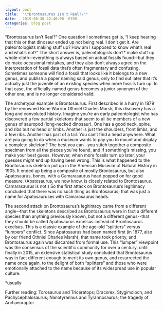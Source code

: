 ```yaml
---
layout: post
title:  "\"Brontosaurus Isn't Real?\""
date:   2019-08-30 22:40:08 -0700
categories: blog post
---
```

“Brontosaurus Isn’t Real?”
One question I sometimes get is, “I keep hearing that this or that dinosaur ended up not being real.  I don’t get it.  Are paleontologists making stuff up?  How am I supposed to know what’s real and what’s not?”  The short answer is, paleontologists don’t* make stuff up whole-cloth--everything is always based on actual fossils found--but they do make occasional mistakes, and they also don’t always agree on the interpretation of fossil data that’s often fragmentary and confusing.  Sometimes someone will find a fossil that looks like it belongs to a new genus, and publish a paper naming said genus, only to find out later that it’s actually just the juvenile of an existing species when more fossils turn up.  In that case, the officially-named genus becomes a junior synonym of the other one, and is no longer considered valid.

The archetypal example is Brontosaurus.  First described in a hurry in 1879 by the renowned Bone Warrior Othniel Charles Marsh, this discovery has a long and convoluted history.  Imagine you’re an early paleontologist who has discovered a few partial skeletons that seem to all be members of a new genus of sauropod (long-necked dinosaur).  One has a good neck, spine, and ribs but no head or limbs.  Another is just the shoulders, front limbs, and a few ribs.  Another has part of a tail.  You can’t find a head anywhere.  What are you going to do when a museum wants to pay you to mount and display a complete skeleton?  The best you can--you stitch together a composite specimen from all the pieces you’ve found, and if something’s missing, you make your best guess.  However, when more fossils turn up later, your guesses might end up having been wrong.  This is what happened to the Brontosaurus skeleton put up in the American Museum of Natural History in 1905.  It ended up being a composite of mostly Brontosaurus, but also Apatosaurus, bones, with a Camarasaurus head popped on for good measure.  (Apatosaurus, we now know, is closely related to Brontosaurus.  Camarasaurus is not.)  So the first attack on Brontosaurus’s legitimacy concluded that there was no such thing as Brontosaurus; that was just a name for Apatosauruses with Camarasaurus heads.

The second attack on Brontosaurus’s legitimacy came from a different angle--that the skeletons described as Brontosaurus were in fact a different species than anything previously known, but not a different genus--that they should be called Apatosaurus excelsus instead of Brontosaurus excelsus.  This is a classic example of the age-old “splitters” versus “lumpers” conflict.  Since Apatosaurus had been named first (in 1877, also by our friend Othniel Charles Marsh), that name took priority, and Brontosaurus again was discarded from formal use.  This “lumper” viewpoint was the consensus of the scientific community for over a century, until finally in 2015, an extensive statistical study concluded that Brontosaurus was in fact different enough to merit its own genus, and resurrected the name once again, to the delight of both “splitters” and those who were emotionally attached to the name because of its widespread use in popular culture.

\*usually

Further reading: Torosaurus and Triceratops; Dracorex, Stygimoloch, and Pachycephalosaurus; Nanotyrannus and Tyrannosaurus; the tragedy of Archaeoraptor
